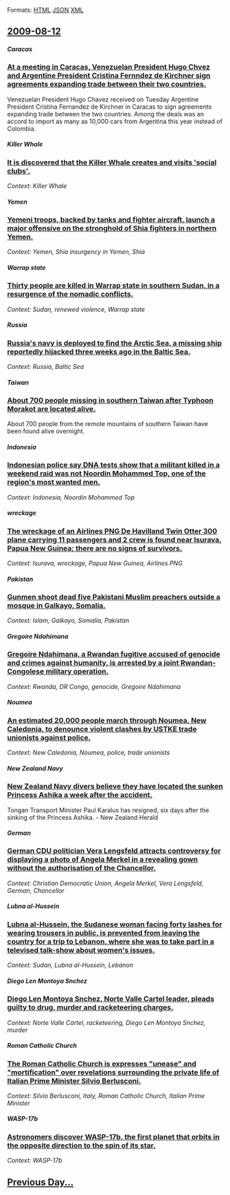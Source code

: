 
Formats: [HTML](2009/08/12/index.html)  [JSON](2009/08/12/index.json)  [XML](2009/08/12/index.xml)  

## [2009-08-12](/news/2009/08/12/index.md)

##### Caracas
### [ At a meeting in Caracas, Venezuelan President Hugo Chvez and Argentine President Cristina Fernndez de Kirchner sign agreements expanding trade between their two countries. ](/news/2009/08/12/at-a-meeting-in-caracas-venezuelan-president-hugo-chavez-and-argentine-president-cristina-fernandez-de-kirchner-sign-agreements-expanding.md)
Venezuelan President Hugo Chavez received on Tuesday Argentine President Cristina Fernandez de Kirchner in Caracas to sign agreements expanding trade between the two countries. Among the deals was an accord to import as many as 10,000 cars from Argentina this year instead of Colombia.

##### Killer Whale
### [ It is discovered that the Killer Whale creates and visits 'social clubs'. ](/news/2009/08/12/it-is-discovered-that-the-killer-whale-creates-and-visits-social-clubs.md)
_Context: Killer Whale_

##### Yemen
### [ Yemeni troops, backed by tanks and fighter aircraft, launch a major offensive on the stronghold of Shia fighters in northern Yemen. ](/news/2009/08/12/yemeni-troops-backed-by-tanks-and-fighter-aircraft-launch-a-major-offensive-on-the-stronghold-of-shia-fighters-in-northern-yemen.md)
_Context: Yemen, Shia insurgency in Yemen, Shia_

##### Warrap state
### [ Thirty people are killed in Warrap state in southern Sudan, in a resurgence of the nomadic conflicts. ](/news/2009/08/12/thirty-people-are-killed-in-warrap-state-in-southern-sudan-in-a-resurgence-of-the-nomadic-conflicts.md)
_Context: Sudan, renewed violence, Warrap state_

##### Russia
### [ Russia's navy is deployed to find the Arctic Sea, a missing ship reportedly hijacked three weeks ago in the Baltic Sea. ](/news/2009/08/12/russia-s-navy-is-deployed-to-find-the-arctic-sea-a-missing-ship-reportedly-hijacked-three-weeks-ago-in-the-baltic-sea.md)
_Context: Russia, Baltic Sea_

##### Taiwan
### [ About 700 people missing in southern Taiwan after Typhoon Morakot are located alive. ](/news/2009/08/12/about-700-people-missing-in-southern-taiwan-after-typhoon-morakot-are-located-alive.md)
About 700 people from the remote mountains of southern Taiwan have been found alive overnight.

##### Indonesia
### [ Indonesian police say DNA tests show that a militant killed in a weekend raid was not Noordin Mohammed Top, one of the region's most wanted men. ](/news/2009/08/12/indonesian-police-say-dna-tests-show-that-a-militant-killed-in-a-weekend-raid-was-not-noordin-mohammed-top-one-of-the-region-s-most-wanted.md)
_Context: Indonesia, Noordin Mohammed Top_

##### wreckage
### [ The wreckage of an Airlines PNG De Havilland Twin Otter 300 plane carrying 11 passengers and 2 crew is found near Isurava, Papua New Guinea; there are no signs of survivors. ](/news/2009/08/12/the-wreckage-of-an-airlines-png-de-havilland-twin-otter-300-plane-carrying-11-passengers-and-2-crew-is-found-near-isurava-papua-new-guinea.md)
_Context: Isurava, wreckage, Papua New Guinea, Airlines PNG_

##### Pakistan
### [ Gunmen shoot dead five Pakistani Muslim preachers outside a mosque in Galkayo, Somalia. ](/news/2009/08/12/gunmen-shoot-dead-five-pakistani-muslim-preachers-outside-a-mosque-in-galkayo-somalia.md)
_Context: Islam, Galkayo, Somalia, Pakistan_

##### Gregoire Ndahimana
### [ Gregoire Ndahimana, a Rwandan fugitive accused of genocide and crimes against humanity, is arrested by a joint Rwandan-Congolese military operation. ](/news/2009/08/12/gregoire-ndahimana-a-rwandan-fugitive-accused-of-genocide-and-crimes-against-humanity-is-arrested-by-a-joint-rwandan-congolese-military-o.md)
_Context: Rwanda, DR Congo, genocide, Gregoire Ndahimana_

##### Noumea
### [ An estimated 20,000 people march through Noumea, New Caledonia, to denounce violent clashes by USTKE trade unionists against police. ](/news/2009/08/12/an-estimated-20-000-people-march-through-noumea-new-caledonia-to-denounce-violent-clashes-by-ustke-trade-unionists-against-police.md)
_Context: New Caledonia, Noumea, police, trade unionists_

##### New Zealand Navy
### [ New Zealand Navy divers believe they have located the sunken Princess Ashika a week after the accident. ](/news/2009/08/12/new-zealand-navy-divers-believe-they-have-located-the-sunken-princess-ashika-a-week-after-the-accident.md)
Tongan Transport Minister Paul Karalus has resigned, six days after the sinking of the Princess Ashika. - New Zealand Herald

##### German
### [ German CDU politician Vera Lengsfeld attracts controversy for displaying a photo of Angela Merkel in a revealing gown without the authorisation of the Chancellor. ](/news/2009/08/12/german-cdu-politician-vera-lengsfeld-attracts-controversy-for-displaying-a-photo-of-angela-merkel-in-a-revealing-gown-without-the-authorisa.md)
_Context: Christian Democratic Union, Angela Merkel, Vera Lengsfeld, German, Chancellor_

##### Lubna al-Hussein
### [ Lubna al-Hussein, the Sudanese woman facing forty lashes for wearing trousers in public, is prevented from leaving the country for a trip to Lebanon, where she was to take part in a televised talk-show about women's issues. ](/news/2009/08/12/lubna-al-hussein-the-sudanese-woman-facing-forty-lashes-for-wearing-trousers-in-public-is-prevented-from-leaving-the-country-for-a-trip-t.md)
_Context: Sudan, Lubna al-Hussein, Lebanon_

##### Diego Len Montoya Snchez
### [ Diego Len Montoya Snchez, Norte Valle Cartel leader, pleads guilty to drug, murder and racketeering charges. ](/news/2009/08/12/diego-leon-montoya-sanchez-norte-valle-cartel-leader-pleads-guilty-to-drug-murder-and-racketeering-charges.md)
_Context: Norte Valle Cartel, racketeering, Diego Len Montoya Snchez, murder_

##### Roman Catholic Church
### [ The Roman Catholic Church is expresses "unease" and "mortification" over revelations surrounding the private life of Italian Prime Minister Silvio Berlusconi. ](/news/2009/08/12/the-roman-catholic-church-is-expresses-unease-and-mortification-over-revelations-surrounding-the-private-life-of-italian-prime-minister.md)
_Context: Silvio Berlusconi, Italy, Roman Catholic Church, Italian Prime Minister_

##### WASP-17b
### [ Astronomers discover WASP-17b, the first planet that orbits in the opposite direction to the spin of its star. ](/news/2009/08/12/astronomers-discover-wasp-17b-the-first-planet-that-orbits-in-the-opposite-direction-to-the-spin-of-its-star.md)
_Context: WASP-17b_

## [Previous Day...](/news/2009/08/11/index.md)

